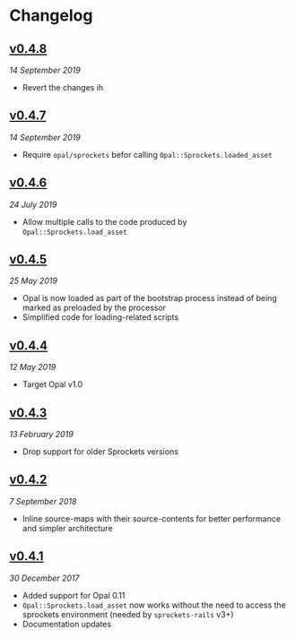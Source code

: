 # Changelog

## [v0.4.8](https://github.com/opal/opal-sprockets/compare/v0.4.7.1.0.3.7...v0.4.8.1.0.3.7)

*14 September 2019*

- Revert the changes ih


## [v0.4.7](https://github.com/opal/opal-sprockets/compare/v0.4.6.1.0.3.7...v0.4.7.1.0.3.7)

*14 September 2019*

- Require `opal/sprockets` befor calling `Opal::Sprockets.loaded_asset`


## [v0.4.6](https://github.com/opal/opal-sprockets/compare/v0.4.5.1.0.3.7...v0.4.6.1.0.3.7)

*24 July 2019*

- Allow multiple calls to the code produced by `Opal::Sprockets.load_asset`


## [v0.4.5](https://github.com/opal/opal-sprockets/compare/v0.4.4.1.0.3.7...v0.4.5.1.0.3.7)

*25 May 2019*

- Opal is now loaded as part of the bootstrap process instead of being marked as preloaded by the processor
- Simplified code for loading-related scripts


## [v0.4.4](https://github.com/opal/opal-sprockets/compare/v0.4.3.0.11.0.3.7...v0.4.4.1.0.3.7)

*12 May 2019*

- Target Opal v1.0


## [v0.4.3](https://github.com/opal/opal-sprockets/compare/v0.4.2.0.11.0.3.1...v0.4.3.0.11.0.3.7)

*13 February 2019*

- Drop support for older Sprockets versions


## [v0.4.2](https://github.com/opal/opal-sprockets/compare/v0.4.1.0.11.0.3.1...v0.4.2.0.11.0.3.1)

*7 September 2018*

- Inline source-maps with their source-contents for better performance and simpler architecture


## [v0.4.1](https://github.com/opal/opal-sprockets/compare/v0.4.0.0.10.0.3.0.0...v0.4.1.0.11.0.3.1)

*30 December 2017*

- Added support for Opal 0.11
- `Opal::Sprockets.load_asset` now works without the need to access the sprockets environment (needed by `sprockets-rails` v3+)
- Documentation updates

